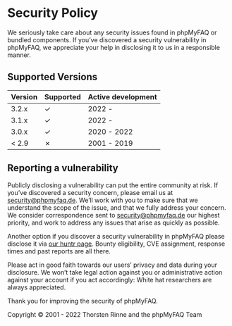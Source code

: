# Security Policy

We seriously take care about any security issues found in phpMyFAQ or bundled components. If you’ve discovered a
security vulnerability in phpMyFAQ, we appreciate your help in disclosing it to us in a responsible manner.

## Supported Versions

| Version | Supported | Active development |
| ------- | --------- | ------------------ |
| 3.2.x   | ✓         | 2022 -             |
| 3.1.x   | ✓         | 2022 -             |
| 3.0.x   | ✓         | 2020 - 2022        |
| < 2.9   | ✗         | 2001 - 2019        |

## Reporting a vulnerability

Publicly disclosing a vulnerability can put the entire community at risk. If you’ve discovered a security concern,
please email us at security@phpmyfaq.de. We’ll work with you to make sure that we understand the scope of the issue,
and that we fully address your concern. We consider correspondence sent to security@phpmyfaq.de our highest priority,
and work to address any issues that arise as quickly as possible.

Another option if you discover a security vulnerability in phpMyFAQ please disclose it via
[our huntr page](https://huntr.dev/repos/thorsten/phpmyfaq/). Bounty eligibility, CVE assignment, response times and
past reports are all there.

Please act in good faith towards our users’ privacy and data during your disclosure. We won’t take legal action against
you or administrative action against your account if you act accordingly: White hat researchers are always appreciated.

Thank you for improving the security of phpMyFAQ.

Copyright © 2001 - 2022 Thorsten Rinne and the phpMyFAQ Team
